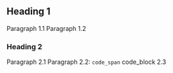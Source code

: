 ## Heading 1

Paragraph 1.1
Paragraph 1.2

### Heading 2

Paragraph 2.1
Paragraph 2.2: `code_span`
code_block 2.3
